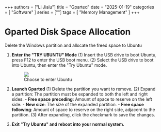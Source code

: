 +++
authors = ["Li Jialu"]
title = "Gparted"
date = "2025-01-19"
categories = [
    "Software"
]
series = [""]
tags = [
   "Memory Management"
]
+++

# Gparted Disk Space Allocation

Delete the Windows partition and allocate the freed space to Ubuntu

1. **Enter the "TRY UBUNTU" Mode**
   (1) Insert the USB drive to boot Ubuntu, press F12 to enter the USB boot menu.
   (2) Select the USB drive to boot into Ubuntu, then enter the "Try Ubuntu" mode.
    <div class="container">
        <div class="image">
            <figure>
                    <img src="https://cdn.heirenlop.com/work-record/gparted.png">
                    <figcaption>Choose to enter Ubuntu</figcaption>
            </figure>
        </div>
    </div>

2. **Launch Gparted**
   (1) Delete the partition you want to remove.
   (2) Expand a partition: The partition must be expanded to both the left and right sides.
        - **Free space preceding**: Amount of space to reserve on the left side.
        - **New size**: The size of the expanded partition.
        - **Free space following**: Amount of space to reserve on the right side, adjacent to the partition.
   (3) After expanding, click the checkmark to save the changes.

3. **Exit "Try Ubuntu" and reboot into your normal system.**
